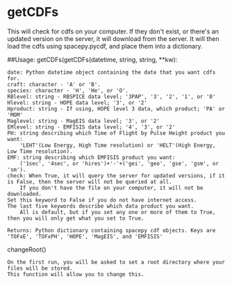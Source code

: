 # getCDFs
This will check for cdfs on your computer. If they don't exist, or there's an updated version on the server, it will download from the server. It will then load the cdfs using spacepy.pycdf, and place them into a dictionary.

##Usage:
getCDFs(getCDFs(datetime, string, string, **kw):

    date: Python datetime object containing the date that you want cdfs for.
    craft: character - 'A' or 'B'.
    species: character - 'H', 'He', or 'O'.
    RBlevel: string - RBSPICE data level; '3PAP', '3', '2', '1', or '0'
    Hlevel: string - HOPE data level; '3', or '2'
    Hproduct: string - If using, HOPE level 3 data, which product; 'PA' or 'MOM'
	Maglevel: string - MagEIS data level; '3', or '2'
    EMlevel: string - EMFISIS data level; '4', '3', or '2'
    PH: string describing which Time of Flight by Pulse Height product you want: 
    	'LEHT'(Low Energy, High Time resolution) or 'HELT'(High Energy, Low Time resolution).
    EMF: string describing which EMFISIS product you want: 
    	('1sec', '4sec', or 'hires')+'-'+('gei', 'geo', 'gse', 'gsm', or 'sm').
    check: When True, it will query the server for updated versions, if it is False, then the server will not be queried at all. 
    	If you don't have the file on your computer, it will not be downloaded. 
	Set this keyword to False if you do not have internet access.
    The last five keywords describe which data product you want.
    	All is default, but if you set any one or more of them to True, then you will only get what you set to True.

    Returns: Python dictionary containing spacepy cdf objects. Keys are 'TOFxE', 'TOFxPH', 'HOPE', 'MagEIS', and 'EMFISIS'
	
changeRoot()

	On the first run, you will be asked to set a root directory where your files will be stored.
	This function will allow you to change this.

